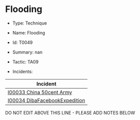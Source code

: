 # Flooding

* Type: Technique

* Name: Flooding

* Id: T0049

* Summary: nan

* Tactic: TA09

* Incidents:

| Incident |
| --------- |
| [I00033 China 50cent Army](../incidents/I00033.md) |
| [I00034 DibaFacebookExpedition](../incidents/I00034.md) |

DO NOT EDIT ABOVE THIS LINE - PLEASE ADD NOTES BELOW